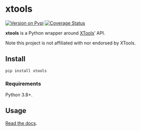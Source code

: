 # xtools
[![Version on Pypi](https://img.shields.io/pypi/v/xtools.svg?label=PyPI)](https://pypi.org/project/xtools/)
[![Coverage Status](https://coveralls.io/repos/github/bfontaine/xtools/badge.svg?branch=master)](https://coveralls.io/github/bfontaine/xtools?branch=master)

**xtools** is a Python wrapper around [XTools][]’ API.

[XTools]: https://xtools.readthedocs.io/en/stable/index.html

Note this project is not affiliated with nor endorsed by XTools.

## Install

    pip install xtools

### Requirements

Python 3.8+.

## Usage

[Read the docs](https://python-xtools.readthedocs.io/en/latest/).
